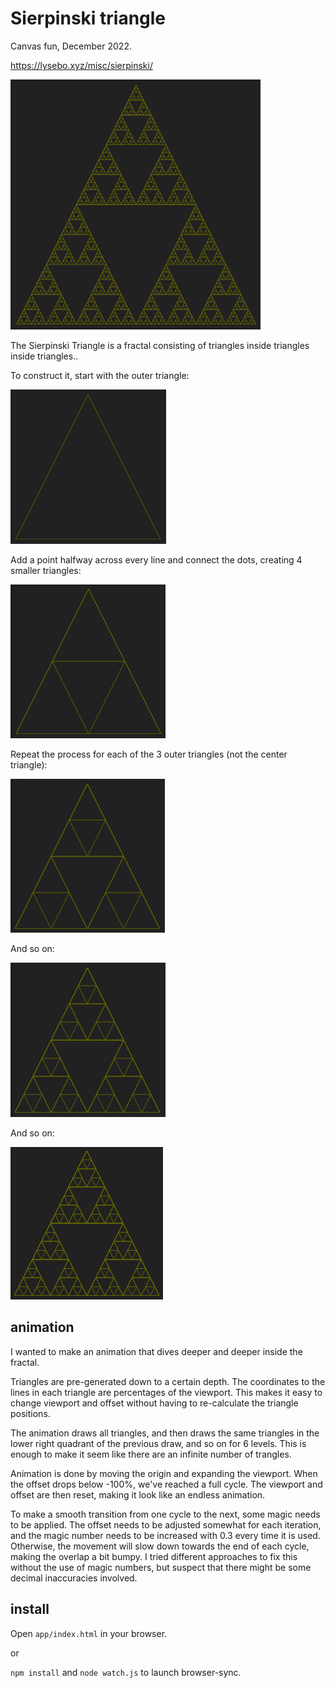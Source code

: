 # Sierpinski triangle

Canvas fun, December 2022.

https://lysebo.xyz/misc/sierpinski/

![Sierpinski Triangle](wip/sierpinski400x400.png "Sierpinski Triangle")

The Sierpinski Triangle is a fractal consisting of triangles inside triangles inside triangles..

To construct it, start with the outer triangle:

![Level 1](wip/level1.png "Level 1")

Add a point halfway across every line and connect the dots,
creating 4 smaller triangles:

![Level 2](wip/level2.png "Level 2")

Repeat the process for each of the 3 outer triangles (not the center triangle): 

![Level 3](wip/level3.png "Level 3")

And so on:

![Level 4](wip/level4.png "Level 4")

And so on:

![Level 5](wip/level5.png "Level 5")


## animation

I wanted to make an animation that dives deeper and deeper inside the fractal.

Triangles are pre-generated down to a certain depth. The coordinates to the lines in each triangle are percentages of the viewport. This makes it easy to change viewport and offset without having to re-calculate the triangle positions.

The animation draws all triangles, and then draws the same triangles in the lower right quadrant of the previous draw, and so on for 6 levels. This is enough to make it seem like there are an infinite number of trangles.

Animation is done by moving the origin and expanding the viewport.
When the offset drops below -100%, we've reached a full cycle. The viewport and offset are then reset, making it look like an endless animation.

To make a smooth transition from one cycle to the next, some magic needs to be applied. The offset needs to be adjusted somewhat for each iteration, and the magic number needs to be increased with 0.3 every time it is used. Otherwise, the movement will slow down towards the end of each cycle, making the overlap a bit bumpy. I tried different approaches to fix this without the use of magic numbers, but suspect that there might be some decimal inaccuracies involved.

## install

Open `app/index.html` in your browser.

or

`npm install` and `node watch.js` to launch browser-sync.
